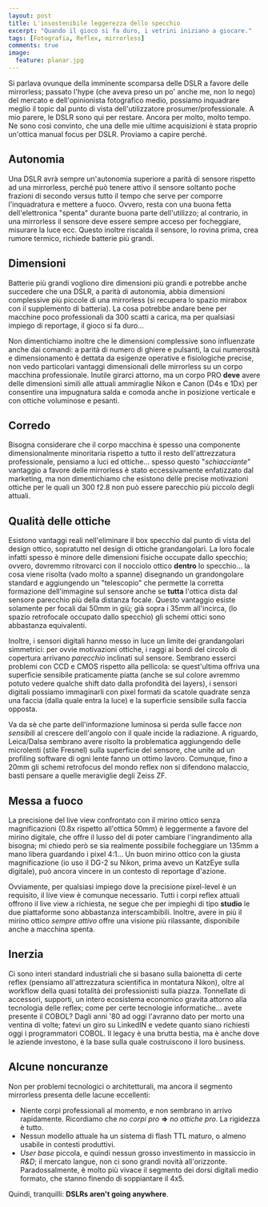```yaml
---
layout: post
title: L'insostenibile leggerezza dello specchio
excerpt: "Quando il gioco si fa duro, i vetrini iniziano a giocare."
tags: [Fotografia, Reflex, mirrorless]
comments: true
image:
  feature: planar.jpg
---
```


Si parlava ovunque della imminente scomparsa delle DSLR a favore delle mirrorless; passato l'hype (che aveva preso un po' anche me, non lo nego) del mercato e dell'opinionista fotografico medio, possiamo inquadrare meglio il topic dal punto di vista dell'utilizzatore prosumer/professionale.
A mio parere, le DSLR sono qui per restare. Ancora per molto, molto tempo.
Ne sono così convinto, che una delle mie ultime acquisizioni è stata proprio un'ottica manual focus per DSLR.
Proviamo a capire perché.

## Autonomia
Una DSLR avrà sempre un'autonomia superiore a parità di sensore rispetto ad una mirrorless, perché può tenere attivo il sensore soltanto poche frazioni di secondo versus tutto il tempo che serve per comporre l'inquadratura e mettere a fuoco. Ovvero, resta con una buona fetta dell'elettronica "spenta" durante buona parte dell'utilizzo; al contrario, in una mirrorless il sensore deve essere sempre acceso per focheggiare, misurare la
luce ecc.
Questo inoltre riscalda il sensore, lo rovina prima, crea rumore termico, richiede batterie più grandi.

## Dimensioni
Batterie più grandi vogliono dire dimensioni più grandi e potrebbe anche succedere che una DSLR, a parità di autonomia, abbia dimensioni complessive più piccole di una mirrorless (si recupera lo spazio mirabox con il supplemento di batteria). La cosa potrebbe andare bene per macchine poco professionali da 300 scatti a carica, ma per qualsiasi impiego di reportage, il gioco si fa duro…

Non dimentichiamo inoltre che le dimensioni complessive sono influenzate anche dai comandi: a parità di
numero di ghiere e pulsanti, la cui numerosità e dimensionamento è dettata da esigenze operative e fisiologiche precise, non vedo particolari vantaggi dimensionali delle mirrorless su un corpo macchina professionale.
Inutile girarci attorno, ma un corpo PRO **deve** avere delle dimensioni simili alle attuali ammiraglie Nikon e Canon (D4s e 1Dx) per consentire una impugnatura salda e comoda anche in posizione verticale e con ottiche voluminose e pesanti.

## Corredo
Bisogna considerare che il corpo macchina è spesso una componente dimensionalmente minoritaria rispetto a tutto il resto dell'attrezzatura professionale, pensiamo a luci ed ottiche… spesso questo "*schiacciante*" vantaggio a favore delle mirrorless è stato eccessivamente enfatizzato dal marketing, ma non dimentichiamo che esistono delle precise motivazioni ottiche per le quali un 300 f2.8 non può essere parecchio più piccolo degli attuali.

## Qualità delle ottiche
Esistono vantaggi reali nell'eliminare il box specchio dal punto di vista del design ottico, sopratutto nel design di ottiche grandangolari. La loro focale infatti spesso è minore delle dimensioni fisiche occupate dallo specchio; ovvero, dovremmo ritrovarci con il nocciolo ottico **dentro** lo specchio… la cosa viene risolta (vado molto a spanne) disegnando un grandongolare standard e aggiungendo un "telescopio" che permette la corretta formazione dell'immagine sul sensore anche se **tutta** l'ottica dista dal sensore parecchio più della distanza focale. Questo vantaggio esiste solamente per focali dai 50mm in giù; già sopra i 35mm all'incirca, (lo spazio retrofocale occupato dallo specchio) gli schemi ottici sono abbastanza equivalenti.

Inoltre, i sensori digitali hanno messo in luce un limite dei grandangolari simmetrici: per ovvie motivazioni ottiche, i raggi ai bordi del circolo di copertura arrivano *parecchio* inclinati sul sensore. Sembrano esserci problemi con CCD e CMOS rispetto alla pellicola: se quest'ultima offriva una superficie sensibile praticamente piatta (anche se sul colore avremmo potuto vedere qualche shift dato dalla profondità dei layers), i sensori digitali possiamo immaginarli con pixel formati da scatole quadrate senza una faccia (dalla quale entra la luce) e la superficie sensibile sulla faccia opposta.

Va da sè che parte dell'informazione luminosa si perda sulle facce *non sensibili* al crescere dell'angolo con il quale incide la radiazione. A riguardo, Leica/Dalsa sembrano avere risolto la problematica aggiungendo delle microlenti (stile Fresnel) sulla superficie del sensore, che unite ad un profiling software di ogni lente fanno un ottimo lavoro. Comunque, fino a 20mm gli schemi retrofocus del mondo reflex non si difendono malaccio, basti pensare a quelle meraviglie degli Zeiss ZF.

## Messa a fuoco
La precisione del live view confrontato con il mirino ottico senza magnificazioni (0.8x rispetto all'ottica 50mm) è leggermente a favore del mirino digitale, che offre il lusso del di poter cambiare l'ingrandimento alla bisogna; mi chiedo però se sia realmente possibile focheggiare un 135mm a mano libera guardando i pixel 4:1… Un buon mirino ottico con la giusta magnificazione (io uso il DG-2 su Nikon, prima avevo un KatzEye sulla digitale), può ancora vincere in un contesto di reportage d'azione.

Ovviamente, per qualsiasi impiego dove la precisione pixel-level è un requisito, il live view è comunque necessario.
Tutti i corpi reflex attuali offrono il live view a richiesta, ne segue che per impieghi di tipo **studio** le due piattaforme sono abbastanza interscambibili. Inoltre, avere in più il mirino ottico *sempre attivo* offre una visione più rilassante, disponibile anche a macchina spenta.

## Inerzia
Ci sono interi standard industriali che si basano sulla baionetta di certe reflex (pensiamo all'attrezzatura scientifica in montatura Nikon), oltre al workflow della quasi totalità dei professionisti sulla piazza.
Tonnellate di accessori, supporti, un intero ecosistema economico gravita attorno alla tecnologia delle reflex; come per certe tecnologie informatiche… avete presente il COBOL? Dagli anni '80 ad oggi l'avranno dato per morto una ventina di volte; fatevi un giro su LinkedIN e vedete quanto siano richiesti oggi i programmatori COBOL. Il legacy è una brutta bestia, ma è anche dove le aziende investono, è la base sulla quale costruiscono il loro business.

## Alcune noncuranze
Non per problemi tecnologici o architetturali, ma ancora il segmento mirrorless presenta delle lacune eccellenti:

* Niente corpi professionali al momento, e non sembrano in arrivo rapidamente. Ricordiamo che *no corpi pro* **=>** *no
  ottiche pro*. La rigidezza è tutto.
* Nessun modello attuale ha un sistema di flash TTL maturo, o almeno usabile in contesti produttivi.
* *User base* piccola, e quindi nessun grosso investimento in massiccio in *R&D*; il mercato langue, non ci sono grandi novità all'orizzonte. Paradossalmente, è molto più vivace il segmento dei dorsi digitali medio formato, che stanno finendo di soppiantare il 4x5.

Quindi, tranquilli: **DSLRs aren't going anywhere**.

